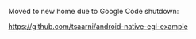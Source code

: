 Moved to new home due to Google Code shutdown:

https://github.com/tsaarni/android-native-egl-example